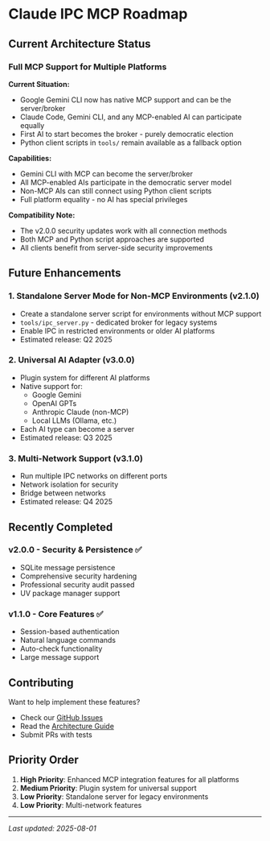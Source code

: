 # Claude IPC MCP Roadmap

## Current Architecture Status

### Full MCP Support for Multiple Platforms

**Current Situation:**
- Google Gemini CLI now has native MCP support and can be the server/broker
- Claude Code, Gemini CLI, and any MCP-enabled AI can participate equally
- First AI to start becomes the broker - purely democratic election
- Python client scripts in `tools/` remain available as a fallback option

**Capabilities:**
- Gemini CLI with MCP can become the server/broker
- All MCP-enabled AIs participate in the democratic server model
- Non-MCP AIs can still connect using Python client scripts
- Full platform equality - no AI has special privileges

**Compatibility Note:**
- The v2.0.0 security updates work with all connection methods
- Both MCP and Python script approaches are supported
- All clients benefit from server-side security improvements

## Future Enhancements

### 1. Standalone Server Mode for Non-MCP Environments (v2.1.0)
- Create a standalone server script for environments without MCP support
- `tools/ipc_server.py` - dedicated broker for legacy systems
- Enable IPC in restricted environments or older AI platforms
- Estimated release: Q2 2025

### 2. Universal AI Adapter (v3.0.0)
- Plugin system for different AI platforms
- Native support for:
  - Google Gemini
  - OpenAI GPTs
  - Anthropic Claude (non-MCP)
  - Local LLMs (Ollama, etc.)
- Each AI type can become a server
- Estimated release: Q3 2025

### 3. Multi-Network Support (v3.1.0)
- Run multiple IPC networks on different ports
- Network isolation for security
- Bridge between networks
- Estimated release: Q4 2025

## Recently Completed

### v2.0.0 - Security & Persistence ✅
- SQLite message persistence
- Comprehensive security hardening
- Professional security audit passed
- UV package manager support

### v1.1.0 - Core Features ✅
- Session-based authentication
- Natural language commands
- Auto-check functionality
- Large message support

## Contributing

Want to help implement these features? 
- Check our [GitHub Issues](https://github.com/jdez427/claude-ipc-mcp/issues)
- Read the [Architecture Guide](ARCHITECTURE.md)
- Submit PRs with tests

## Priority Order

1. **High Priority**: Enhanced MCP integration features for all platforms
2. **Medium Priority**: Plugin system for universal support
3. **Low Priority**: Standalone server for legacy environments
4. **Low Priority**: Multi-network features

---

*Last updated: 2025-08-01*
